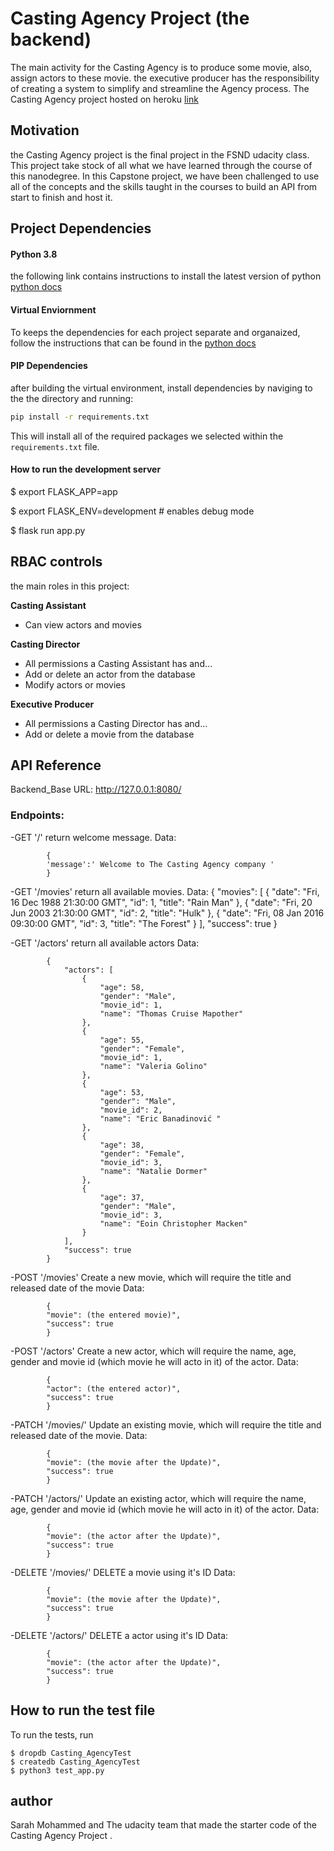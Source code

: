 # Casting Agency Project (the backend)

The main activity for the Casting Agency is to produce some movie, also, assign actors to these movie. the executive producer has the responsibility of creating a system to simplify and streamline the Agency process. The Casting Agency project hosted on heroku [link](https://castingagency21.herokuapp.com)

## Motivation 
the Casting Agency project is the final project in the FSND udacity class. This project take stock of all what we have learned through the course of this nanodegree. In this Capstone project, we have been challenged to use all of the concepts and the skills taught in the courses to build an API from start to finish and host it.

## Project Dependencies

#### Python 3.8

the following link contains instructions to install the latest version of python [python docs](https://docs.python.org/3/using/unix.html#getting-and-installing-the-latest-version-of-python)

#### Virtual Enviornment

To keeps the dependencies for each project separate and organaized, follow the instructions that can be found in the [python docs](https://packaging.python.org/guides/installing-using-pip-and-virtual-environments/)

#### PIP Dependencies

after building the virtual environment, install dependencies by naviging to the the directory and running:
```bash
pip install -r requirements.txt
```
This will install all of the required packages we selected within the `requirements.txt` file.

#### How to run the development server

$ export FLASK_APP=app

$ export FLASK_ENV=development # enables debug mode

$ flask run app.py

## RBAC controls
the main roles in this project:

**Casting Assistant**
   - Can view actors and movies
   
**Casting Director**
   - All permissions a Casting Assistant has and…
   - Add or delete an actor from the database
   - Modify actors or movies
   
**Executive Producer**
  -  All permissions a Casting Director has and…
  -  Add or delete a movie from the database
## API Reference

Backend_Base URL: http://127.0.0.1:8080/

### Endpoints:
-GET '/'
return welcome message.
Data:

            {
            'message':' Welcome to The Casting Agency company '
            }
-GET '/movies'
return all available movies.
Data:
             {
                 "movies": [
                     {
                         "date": "Fri, 16 Dec 1988 21:30:00 GMT",
                         "id": 1,
                         "title": "Rain Man"
                     },
                     {
                         "date": "Fri, 20 Jun 2003 21:30:00 GMT",
                         "id": 2,
                         "title": "Hulk"
                     },
                     {
                         "date": "Fri, 08 Jan 2016 09:30:00 GMT",
                         "id": 3,
                         "title": "The Forest"
                     }
                 ],
                 "success": true
             }


-GET '/actors'
return all available actors
Data:

            {
                "actors": [
                    {
                        "age": 58,
                        "gender": "Male",
                        "movie_id": 1,
                        "name": "Thomas Cruise Mapother"
                    },
                    {
                        "age": 55,
                        "gender": "Female",
                        "movie_id": 1,
                        "name": "Valeria Golino"
                    },
                    {
                        "age": 53,
                        "gender": "Male",
                        "movie_id": 2,
                        "name": "Eric Banadinović "
                    },
                    {
                        "age": 38,
                        "gender": "Female",
                        "movie_id": 3,
                        "name": "Natalie Dormer"
                    },
                    {
                        "age": 37,
                        "gender": "Male",
                        "movie_id": 3,
                        "name": "Eoin Christopher Macken"
                    }
                ],
                "success": true
            }

-POST '/movies'
Create a new movie,
which will require the title and released date of the movie
Data:
        
            {
            "movie": (the entered movie)", 
            "success": true
            }

-POST '/actors'
Create a new actor,
which will require the name, age, gender and movie id (which movie he will acto in it) of the actor.
Data:
        
            {
            "actor": (the entered actor)", 
            "success": true
            }

-PATCH '/movies/<id>'
Update an existing movie,
which will require the title and released date of the movie.
Data:
        
            {
            "movie": (the movie after the Update)", 
            "success": true
            }
-PATCH '/actors/<id>'
Update an existing actor,
which will require the name, age, gender and movie id (which movie he will acto in it) of the actor.
Data:
        
            {
            "movie": (the actor after the Update)", 
            "success": true
            }
-DELETE '/movies/<id>'
DELETE a movie using it's ID
Data:
    
            {
            "movie": (the movie after the Update)", 
            "success": true
            }
   -DELETE '/actors/<id>'
DELETE a actor using it's ID
Data:

            {
            "movie": (the actor after the Update)", 
            "success": true
            }
## How to run the test file 


To run the tests, run 
```
$ dropdb Casting_AgencyTest
$ createdb Casting_AgencyTest
$ python3 test_app.py
```

## author
Sarah Mohammed and The udacity team that made the starter code of the Casting Agency Project .

